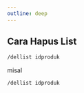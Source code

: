 ```yaml
---
outline: deep
---
```

## Cara Hapus List
```bash
/dellist idproduk
```

misal
```bash
/dellist idproduk
```